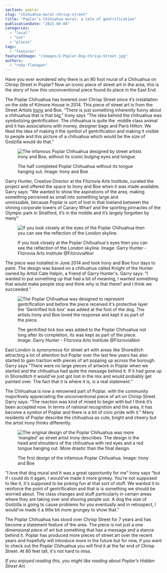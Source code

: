 ```yaml
---
section: poplar
slug: "chihuahua-mural-chrisp-street"
title: "Poplar’s Chihuahua mural: a tale of gentrification"
publicationDate: "2021-04-04"
categories: 
  - "local"
  - "out"
  - "places"
tags: 
  - "features"
featuredImage: "/images/2-Poplar-Dog-Chrisp-Street.jpg"
authors: 
  - "ruby-flanagan"
---
```


Have you ever wondered why there is an 80 foot mural of a Chihuahua on Chrisp Street in Poplar? Now an iconic piece of street art in the area, this is the story of how this unconventional piece found its place in the East End. 

The Poplar Chihuahua has towered over Chrisp Street since it’s installation on the side of Kilmore House in 2014. This piece of street art is from the Street Artists [Irony](https://ironyart.bigcartel.com) and Boe. “There is just something inherently funny about a chihuahua that is that big,” Irony says “The idea behind the chihuahua was symbolizing gentrification. The chihuahua is quite the  middle class animal and it has associations with money, designer bags and Paris Hilton. We liked the idea of making it the symbol of gentrification and making it visible to people and this picture of a chihuahua which would be the size of Godzilla would do that.”

<figure>

![The infamous Poplar Chihuahua designed by street artists Irony and Boe, without its iconic bulging eyes and tongue. ](/images/chihuahuazilla_by_irony_and_boe_in_progress-1-1024x683.jpg)

<figcaption>

The half completed Poplar Chihuahua without its tongue hanging out. Image: Irony and Boe

</figcaption>

</figure>

Garry Hunter, Creative Director at the Fitzrovia Arts Institute, curated the project and offered the space to Irony and Boe when it was made available. Garry says: “We wanted to show the aspirations of the area, making something perceived as small into something large and unmissable, because Poplar is sort of lost in that lowland between the shining corporate towers of Canary Wharf and the sporting pinnacles of the Olympic park in Stratford, it’s in the middle and it’s largely forgotten by many”

<figure>

![If you look closely at the eyes of the Poplar Chihuahua then you can see the reflection of the London skyline. ](/images/close-up-7-1-1024x683.jpg)

<figcaption>

If you look closely at the Poplar Chihuahua's eyes then you can see the reflection of the London skyline. Image: Garry Hunter - Fitzrovia Arts Institute @FitzroviaNoir

</figcaption>

</figure>

The piece was installed in June 2014 and took Irony and Boe four days to paint. The design was based on a chihuahua called Knight of the Hunter owned by Artist Cate Halpin, a friend of Garry Hunter's. Garry says: “I wanted to put something up that had a bit of meaning, I wanted something that would make people stop and think why is that there? and I think we succeeded.”

<figure>

![The Poplar Chihuahua was designed to represent gentrification and before the piece received it's protective layer the 'Gentrified tick box' was added at the foot of the dog. The artists Irony and Boe loved the response and kept it as part of the piece. ](/images/Fritzrovia-Noir-13_MID_IMAGE_1_visual_Changing_Spac-...-Boe_Poplar_tagged_close_MG_7439-1-1024x683.jpg)

<figcaption>

The gentrified tick box was added to the Poplar Chihuahua not long after its completion, its was kept as part of the piece. Image: Garry Hunter - Fitzrovia Arts Institute @FitzroviaNoir

</figcaption>

</figure>

East London is synonymous for street art with areas like Shoreditch attracting a lot of attention but Poplar over the last few years has also started to gain traction with pieces of art popping up across the borough. Garry says “There were no large pieces of artwork in Poplar when we started and the chihuahua had quite the message behind it. If it had gone up in Shoreditch it would’ve just got lost in the mix and would probably get painted over. The fact that it is where it is, is a real statement.” 

The Chihuahua is now a renowned part of Poplar, with the community majoritively appreciating the unconventional piece of art on Chrisp Street. Garry says: “The reaction was kind of mixed to begin with but I think it’s been accepted now. In terms of national recognition and the area, it has become a symbol of Poplar and there is a bit of civic pride with it." Many residents of Poplar describe the chihuahua as cute, bright and cheery but the artist Irony thinks differently.

<figure>

![The original design of the Poplar Chihuahua was more 'mangled' as street artist Irony describes. The design is the head and shoulders of the chihuahua with red eyes and a red tongue hanging out. More drastic than the final design. ](/images/ruff_print_by_irony_and_boe-1024x683.jpg)

<figcaption>

The first design of the infamous Poplar Chihuahua. Image: Irony and Boe

</figcaption>

</figure>

  
“I love that dog mural and It was a great opportunity for me” Irony says “but if i could do it again, I would’ve made it more grimey. You’re not supposed to like it, it's supposed to be poking fun at that sort of stuff. We wanted it to reinforce the point of gentrification and that is is something we should be worried about. The class changes and stuff particularly in certain areas where they are taking over and shoving people out. A dog the size of Godzilla is going to cause problems for you eventually and in retrospect, I would’ve made it a little bit more grungey to show that."  
  
The Poplar Chihuahua has stood over Chrisp Street for 7 years and has become a statement feature of the area. The piece is not just a one dimensional piece of art but something that has a message and a stance behind it. Poplar has produced more pieces of street art over the recent years and hopefully will introduce more in the future but for now, if you want to check out the Poplar Chihuahua you will find it at the far end of Chrisp Street. At 80 feet tall, it's not hard to miss.

_If you enjoyed reading this, you might like reading about Poplar’s Hidden Street Art._
